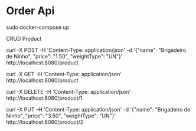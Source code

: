 # Order Api

sudo docker-compose up

CRUD Product

curl -X POST -H 'Content-Type: application/json' -d '{"name": "Brigadeiro de Ninho", "price": "1.50", "weightType": "UN"}' http://localhost:8080/product

curl -X GET -H 'Content-Type: application/json' http://localhost:8080/product

curl -X DELETE -H 'Content-Type: application/json' http://localhost:8080/product/1

curl -X PUT -H 'Content-Type: application/json' -d '{"name": "Brigadeiro de Ninho", "price": "3.50", "weightType": "UN"}' http://localhost:8080/product/2


